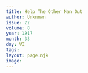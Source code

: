 ```yaml
---
title: Help The Other Man Out
author: Unknown
issue: 22
volume: 8
year: 1917
month: 33
day: VI
tags:
layout: page.njk
image:
---
```





